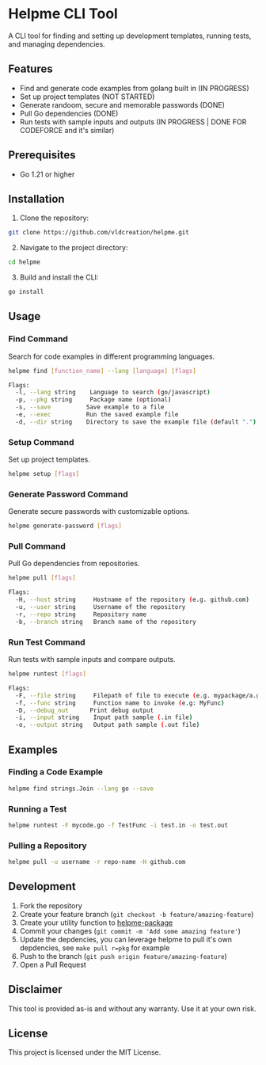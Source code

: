 # Helpme CLI Tool

A CLI tool for finding and setting up development templates, running tests, and managing dependencies.

## Features

- Find and generate code examples from golang built in (IN PROGRESS)
- Set up project templates (NOT STARTED)
- Generate randoom, secure and memorable passwords (DONE)
- Pull Go dependencies (DONE)
- Run tests with sample inputs and outputs (IN PROGRESS | DONE FOR CODEFORCE and it's similar)

## Prerequisites
- Go 1.21 or higher

## Installation
1. Clone the repository:
```bash
git clone https://github.com/vldcreation/helpme.git
```

2. Navigate to the project directory:
```bash
cd helpme
```

3. Build and install the CLI:
```bash
go install
```

## Usage

### Find Command
Search for code examples in different programming languages.

```bash
helpme find [function_name] --lang [language] [flags]

Flags:
  -l, --lang string    Language to search (go/javascript)
  -p, --pkg string     Package name (optional)
  -s, --save          Save example to a file
  -e, --exec          Run the saved example file
  -d, --dir string    Directory to save the example file (default ".")
```

### Setup Command
Set up project templates.

```bash
helpme setup [flags]
```

### Generate Password Command
Generate secure passwords with customizable options.

```bash
helpme generate-password [flags]
```

### Pull Command
Pull Go dependencies from repositories.

```bash
helpme pull [flags]

Flags:
  -H, --host string     Hostname of the repository (e.g. github.com)
  -u, --user string     Username of the repository
  -r, --repo string     Repository name
  -b, --branch string   Branch name of the repository
```

### Run Test Command
Run tests with sample inputs and compare outputs.

```bash
helpme runtest [flags]

Flags:
  -F, --file string     Filepath of file to execute (e.g. mypackage/a.go)
  -f, --func string     Function name to invoke (e.g: MyFunc)
  -D, --debug_out      Print debug output
  -i, --input string    Input path sample (.in file)
  -o, --output string   Output path sample (.out file)
```

## Examples

### Finding a Code Example
```bash
helpme find strings.Join --lang go --save
```

### Running a Test
```bash
helpme runtest -F mycode.go -f TestFunc -i test.in -o test.out
```

### Pulling a Repository
```bash
helpme pull -u username -r repo-name -H github.com
```

## Development

1. Fork the repository
2. Create your feature branch (`git checkout -b feature/amazing-feature`)
3. Create your utility function to [helpme-package](https://github.com/vldcreation/helpme-package)
3. Commit your changes (`git commit -m 'Add some amazing feature'`)
4. Update the depdencies, you can leverage helpme to pull it's own depdencies, see ```make pull r=pkg``` for example
5. Push to the branch (`git push origin feature/amazing-feature`)
6. Open a Pull Request

## Disclaimer
This tool is provided as-is and without any warranty. Use it at your own risk.

## License

This project is licensed under the MIT License.